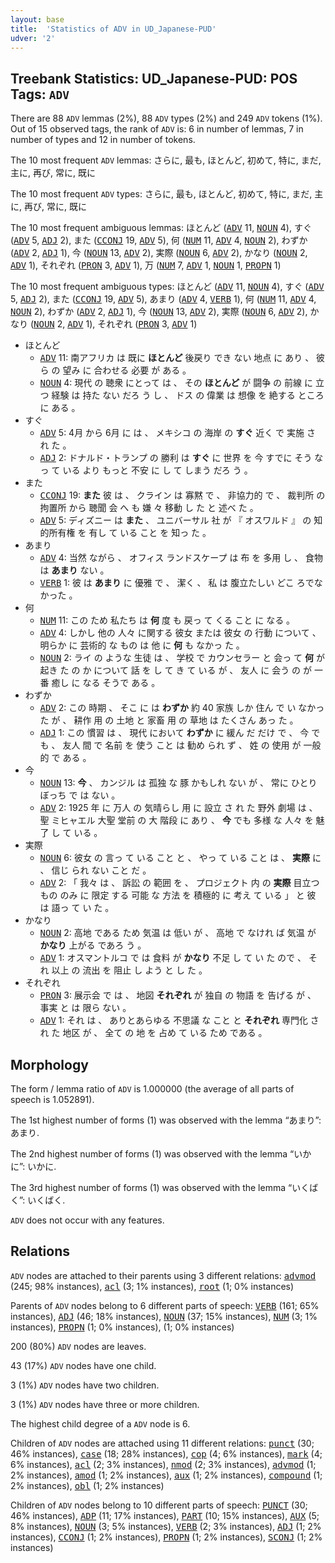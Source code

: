 ```yaml
---
layout: base
title:  'Statistics of ADV in UD_Japanese-PUD'
udver: '2'
---
```


## Treebank Statistics: UD_Japanese-PUD: POS Tags: `ADV`

There are 88 `ADV` lemmas (2%), 88 `ADV` types (2%) and 249 `ADV` tokens (1%).
Out of 15 observed tags, the rank of `ADV` is: 6 in number of lemmas, 7 in number of types and 12 in number of tokens.

The 10 most frequent `ADV` lemmas: さらに, 最も, ほとんど, 初めて, 特に, まだ, 主に, 再び, 常に, 既に

The 10 most frequent `ADV` types:  さらに, 最も, ほとんど, 初めて, 特に, まだ, 主に, 再び, 常に, 既に

The 10 most frequent ambiguous lemmas: ほとんど (<tt><a href="ja_pud-pos-ADV.html">ADV</a></tt> 11, <tt><a href="ja_pud-pos-NOUN.html">NOUN</a></tt> 4), すぐ (<tt><a href="ja_pud-pos-ADV.html">ADV</a></tt> 5, <tt><a href="ja_pud-pos-ADJ.html">ADJ</a></tt> 2), また (<tt><a href="ja_pud-pos-CCONJ.html">CCONJ</a></tt> 19, <tt><a href="ja_pud-pos-ADV.html">ADV</a></tt> 5), 何 (<tt><a href="ja_pud-pos-NUM.html">NUM</a></tt> 11, <tt><a href="ja_pud-pos-ADV.html">ADV</a></tt> 4, <tt><a href="ja_pud-pos-NOUN.html">NOUN</a></tt> 2), わずか (<tt><a href="ja_pud-pos-ADV.html">ADV</a></tt> 2, <tt><a href="ja_pud-pos-ADJ.html">ADJ</a></tt> 1), 今 (<tt><a href="ja_pud-pos-NOUN.html">NOUN</a></tt> 13, <tt><a href="ja_pud-pos-ADV.html">ADV</a></tt> 2), 実際 (<tt><a href="ja_pud-pos-NOUN.html">NOUN</a></tt> 6, <tt><a href="ja_pud-pos-ADV.html">ADV</a></tt> 2), かなり (<tt><a href="ja_pud-pos-NOUN.html">NOUN</a></tt> 2, <tt><a href="ja_pud-pos-ADV.html">ADV</a></tt> 1), それぞれ (<tt><a href="ja_pud-pos-PRON.html">PRON</a></tt> 3, <tt><a href="ja_pud-pos-ADV.html">ADV</a></tt> 1), 万 (<tt><a href="ja_pud-pos-NUM.html">NUM</a></tt> 7, <tt><a href="ja_pud-pos-ADV.html">ADV</a></tt> 1, <tt><a href="ja_pud-pos-NOUN.html">NOUN</a></tt> 1, <tt><a href="ja_pud-pos-PROPN.html">PROPN</a></tt> 1)

The 10 most frequent ambiguous types:  ほとんど (<tt><a href="ja_pud-pos-ADV.html">ADV</a></tt> 11, <tt><a href="ja_pud-pos-NOUN.html">NOUN</a></tt> 4), すぐ (<tt><a href="ja_pud-pos-ADV.html">ADV</a></tt> 5, <tt><a href="ja_pud-pos-ADJ.html">ADJ</a></tt> 2), また (<tt><a href="ja_pud-pos-CCONJ.html">CCONJ</a></tt> 19, <tt><a href="ja_pud-pos-ADV.html">ADV</a></tt> 5), あまり (<tt><a href="ja_pud-pos-ADV.html">ADV</a></tt> 4, <tt><a href="ja_pud-pos-VERB.html">VERB</a></tt> 1), 何 (<tt><a href="ja_pud-pos-NUM.html">NUM</a></tt> 11, <tt><a href="ja_pud-pos-ADV.html">ADV</a></tt> 4, <tt><a href="ja_pud-pos-NOUN.html">NOUN</a></tt> 2), わずか (<tt><a href="ja_pud-pos-ADV.html">ADV</a></tt> 2, <tt><a href="ja_pud-pos-ADJ.html">ADJ</a></tt> 1), 今 (<tt><a href="ja_pud-pos-NOUN.html">NOUN</a></tt> 13, <tt><a href="ja_pud-pos-ADV.html">ADV</a></tt> 2), 実際 (<tt><a href="ja_pud-pos-NOUN.html">NOUN</a></tt> 6, <tt><a href="ja_pud-pos-ADV.html">ADV</a></tt> 2), かなり (<tt><a href="ja_pud-pos-NOUN.html">NOUN</a></tt> 2, <tt><a href="ja_pud-pos-ADV.html">ADV</a></tt> 1), それぞれ (<tt><a href="ja_pud-pos-PRON.html">PRON</a></tt> 3, <tt><a href="ja_pud-pos-ADV.html">ADV</a></tt> 1)


* ほとんど
  * <tt><a href="ja_pud-pos-ADV.html">ADV</a></tt> 11: 南アフリカ は 既に <b>ほとんど</b> 後戻り でき ない 地点 に あり 、 彼ら の 望み に 合わせる 必要 が ある 。
  * <tt><a href="ja_pud-pos-NOUN.html">NOUN</a></tt> 4: 現代 の 聴衆 にとって は 、 その <b>ほとんど</b> が 闘争 の 前線 に 立つ 経験 は 持た ない だろ う し 、 ドス の 偉業 は 想像 を 絶する ところ に ある 。
* すぐ
  * <tt><a href="ja_pud-pos-ADV.html">ADV</a></tt> 5: 4月 から 6月 に は 、 メキシコ の 海岸 の <b>すぐ</b> 近く で 実施 さ れ た 。
  * <tt><a href="ja_pud-pos-ADJ.html">ADJ</a></tt> 2: ドナルド・トランプ の 勝利 は <b>すぐ</b> に 世界 を 今 すでに そう なっ て いる より もっと 不安 に し て しまう だろ う 。
* また
  * <tt><a href="ja_pud-pos-CCONJ.html">CCONJ</a></tt> 19: <b>また</b> 彼 は 、 クライン は 寡黙 で 、 非協力的 で 、 裁判所 の 拘置所 から 聴聞 会 へ も 嫌 々 移動 し た と 述べ た 。
  * <tt><a href="ja_pud-pos-ADV.html">ADV</a></tt> 5: ディズニー は <b>また</b> 、 ユニバーサル 社 が 『 オスワルド 』 の 知的所有権 を 有し て いる こと を 知っ た 。
* あまり
  * <tt><a href="ja_pud-pos-ADV.html">ADV</a></tt> 4: 当然 ながら 、 オフィス ランドスケープ は 布 を 多用 し 、 食物 は <b>あまり</b> ない 。
  * <tt><a href="ja_pud-pos-VERB.html">VERB</a></tt> 1: 彼 は <b>あまり</b> に 優雅 で 、 潔く 、 私 は 腹立たしい どこ ろでなかった 。
* 何
  * <tt><a href="ja_pud-pos-NUM.html">NUM</a></tt> 11: この ため 私たち は <b>何</b> 度 も 戻っ て くる こと に なる 。
  * <tt><a href="ja_pud-pos-ADV.html">ADV</a></tt> 4: しかし 他の 人々 に関する 彼女 または 彼女 の 行動 について 、 明らか に 芸術的 な もの は 他 に <b>何</b> も なかっ た 。
  * <tt><a href="ja_pud-pos-NOUN.html">NOUN</a></tt> 2: ライ の ような 生徒 は 、 学校 で カウンセラー と 会っ て <b>何</b> が 起き た の か について 話 を し て き て いる が 、 友人 に 会う の が 一番 癒し に なる そうで ある 。
* わずか
  * <tt><a href="ja_pud-pos-ADV.html">ADV</a></tt> 2: この 時期 、 そこ に は <b>わずか</b> 約 40 家族 しか 住ん で い なかっ た が 、 耕作 用 の 土地 と 家畜 用 の 草地 は たくさん あっ た 。
  * <tt><a href="ja_pud-pos-ADJ.html">ADJ</a></tt> 1: この 慣習 は 、 現代 において <b>わずか</b> に 緩ん だ だけ で 、 今 でも 、 友人 間 で 名前 を 使う こと は 勧め られ ず 、 姓 の 使用 が 一般的 で ある 。
* 今
  * <tt><a href="ja_pud-pos-NOUN.html">NOUN</a></tt> 13: <b>今</b> 、 カンジル は 孤独 な 豚 かもしれ ない が 、 常に ひとりぼっち で は ない 。
  * <tt><a href="ja_pud-pos-ADV.html">ADV</a></tt> 2: 1925 年 に 万人 の 気晴らし 用 に 設立 さ れ た 野外 劇場 は 、 聖 ミヒャエル 大聖 堂前 の 大 階段 に あり 、 <b>今</b> でも 多様 な 人々 を 魅了 し て いる 。
* 実際
  * <tt><a href="ja_pud-pos-NOUN.html">NOUN</a></tt> 6: 彼女 の 言っ て いる こと と 、 やっ て いる こと は 、 <b>実際</b> に 、 信じ られ ない こと だ 。
  * <tt><a href="ja_pud-pos-ADV.html">ADV</a></tt> 2: 「 我々 は 、 訴訟 の 範囲 を 、 プロジェクト 内 の <b>実際</b> 目立つ もの のみ に 限定 する 可能 な 方法 を 積極的 に 考え て いる 」 と 彼 は 語っ て い た 。
* かなり
  * <tt><a href="ja_pud-pos-NOUN.html">NOUN</a></tt> 2: 高地 である ため 気温 は 低い が 、 高地 で なけれ ば 気温 が <b>かなり</b> 上がる であろ う 。
  * <tt><a href="ja_pud-pos-ADV.html">ADV</a></tt> 1: オスマントルコ で は 食料 が <b>かなり</b> 不足 し て い た ので 、 それ 以上 の 流出 を 阻止 し よう と し た 。
* それぞれ
  * <tt><a href="ja_pud-pos-PRON.html">PRON</a></tt> 3: 展示会 で は 、 地図 <b>それぞれ</b> が 独自 の 物語 を 告げる が 、 事実 と は 限ら ない 。
  * <tt><a href="ja_pud-pos-ADV.html">ADV</a></tt> 1: それ は 、 ありとあらゆる 不思議 な こと と <b>それぞれ</b> 専門化 さ れ た 地区 が 、 全て の 地 を 占め て いる ため である 。

## Morphology

The form / lemma ratio of `ADV` is 1.000000 (the average of all parts of speech is 1.052891).

The 1st highest number of forms (1) was observed with the lemma “あまり”: あまり.

The 2nd highest number of forms (1) was observed with the lemma “いかに”: いかに.

The 3rd highest number of forms (1) was observed with the lemma “いくばく”: いくばく.

`ADV` does not occur with any features.


## Relations

`ADV` nodes are attached to their parents using 3 different relations: <tt><a href="ja_pud-dep-advmod.html">advmod</a></tt> (245; 98% instances), <tt><a href="ja_pud-dep-acl.html">acl</a></tt> (3; 1% instances), <tt><a href="ja_pud-dep-root.html">root</a></tt> (1; 0% instances)

Parents of `ADV` nodes belong to 6 different parts of speech: <tt><a href="ja_pud-pos-VERB.html">VERB</a></tt> (161; 65% instances), <tt><a href="ja_pud-pos-ADJ.html">ADJ</a></tt> (46; 18% instances), <tt><a href="ja_pud-pos-NOUN.html">NOUN</a></tt> (37; 15% instances), <tt><a href="ja_pud-pos-NUM.html">NUM</a></tt> (3; 1% instances), <tt><a href="ja_pud-pos-PROPN.html">PROPN</a></tt> (1; 0% instances),  (1; 0% instances)

200 (80%) `ADV` nodes are leaves.

43 (17%) `ADV` nodes have one child.

3 (1%) `ADV` nodes have two children.

3 (1%) `ADV` nodes have three or more children.

The highest child degree of a `ADV` node is 6.

Children of `ADV` nodes are attached using 11 different relations: <tt><a href="ja_pud-dep-punct.html">punct</a></tt> (30; 46% instances), <tt><a href="ja_pud-dep-case.html">case</a></tt> (18; 28% instances), <tt><a href="ja_pud-dep-cop.html">cop</a></tt> (4; 6% instances), <tt><a href="ja_pud-dep-mark.html">mark</a></tt> (4; 6% instances), <tt><a href="ja_pud-dep-acl.html">acl</a></tt> (2; 3% instances), <tt><a href="ja_pud-dep-nmod.html">nmod</a></tt> (2; 3% instances), <tt><a href="ja_pud-dep-advmod.html">advmod</a></tt> (1; 2% instances), <tt><a href="ja_pud-dep-amod.html">amod</a></tt> (1; 2% instances), <tt><a href="ja_pud-dep-aux.html">aux</a></tt> (1; 2% instances), <tt><a href="ja_pud-dep-compound.html">compound</a></tt> (1; 2% instances), <tt><a href="ja_pud-dep-obl.html">obl</a></tt> (1; 2% instances)

Children of `ADV` nodes belong to 10 different parts of speech: <tt><a href="ja_pud-pos-PUNCT.html">PUNCT</a></tt> (30; 46% instances), <tt><a href="ja_pud-pos-ADP.html">ADP</a></tt> (11; 17% instances), <tt><a href="ja_pud-pos-PART.html">PART</a></tt> (10; 15% instances), <tt><a href="ja_pud-pos-AUX.html">AUX</a></tt> (5; 8% instances), <tt><a href="ja_pud-pos-NOUN.html">NOUN</a></tt> (3; 5% instances), <tt><a href="ja_pud-pos-VERB.html">VERB</a></tt> (2; 3% instances), <tt><a href="ja_pud-pos-ADJ.html">ADJ</a></tt> (1; 2% instances), <tt><a href="ja_pud-pos-CCONJ.html">CCONJ</a></tt> (1; 2% instances), <tt><a href="ja_pud-pos-PROPN.html">PROPN</a></tt> (1; 2% instances), <tt><a href="ja_pud-pos-SCONJ.html">SCONJ</a></tt> (1; 2% instances)


